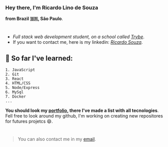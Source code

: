 ### Hey there, I'm Ricardo Lino de Souza
__from Brazil :brazil:, São Paulo__.
#
- *Full stack web development student, on a school called [Trybe](https://www.betrybe.com)*.
- If you want to contact me, here is my linkedin: *[Ricardo Souza](https://www.linkedin.com/in/ricardolinosouza/)*.
## :brain: So far I've learned:
```
1. JavaScript
2. Git
3. React
4. HTML/CSS
5. Node/Express
6. MySql
7. Docker
...
```
****You should look my [portfolio](https://ricardosouza03.github.io/), there I've made a list with all tecnologies****. <br />
Fell free to look around my github, I'm working on creating new repositores for futures projetcs :smile:.
#
> You can also contact me in my [email](mailto:rl03souza@gmail.com).
